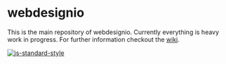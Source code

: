 # webdesignio

This is the main repository of webdesignio. Currently everything is heavy work in progress. For
further information checkout the [wiki](https://github.com/webdesignio/webdesignio/wiki).

[![js-standard-style](https://cdn.rawgit.com/feross/standard/master/badge.svg)](https://github.com/feross/standard)
